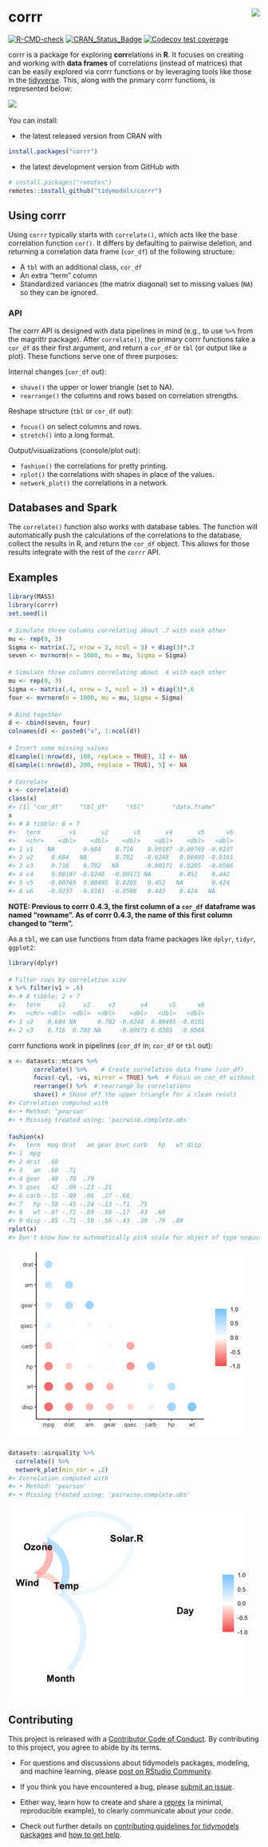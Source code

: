 
<!-- README.md is generated from README.Rmd. Please edit that file -->

# corrr <a href='https://corrr.tidymodels.org'><img src='man/figures/logo.png' align="right" height="139" /></a>

<!-- badges: start -->

[![R-CMD-check](https://github.com/tidymodels/corrr/actions/workflows/R-CMD-check.yaml/badge.svg)](https://github.com/tidymodels/corrr/actions/workflows/R-CMD-check.yaml)
[![CRAN_Status_Badge](https://www.r-pkg.org/badges/version/corrr)](https://cran.r-project.org/package=corrr)
[![Codecov test
coverage](https://codecov.io/gh/tidymodels/corrr/branch/main/graph/badge.svg)](https://app.codecov.io/gh/tidymodels/corrr?branch=main)
<!-- badges: end -->

corrr is a package for exploring **corr**elations in **R**. It focuses
on creating and working with **data frames** of correlations (instead of
matrices) that can be easily explored via corrr functions or by
leveraging tools like those in the
[tidyverse](https://www.tidyverse.org/). This, along with the primary
corrr functions, is represented below:

<img src='man/figures/to-cor-df.png'>

You can install:

-   the latest released version from CRAN with

``` r
install.packages("corrr")
```

-   the latest development version from GitHub with

``` r
# install.packages("remotes") 
remotes::install_github("tidymodels/corrr")
```

## Using corrr

Using `corrr` typically starts with `correlate()`, which acts like the
base correlation function `cor()`. It differs by defaulting to pairwise
deletion, and returning a correlation data frame (`cor_df`) of the
following structure:

-   A `tbl` with an additional class, `cor_df`
-   An extra “term” column
-   Standardized variances (the matrix diagonal) set to missing values
    (`NA`) so they can be ignored.

### API

The corrr API is designed with data pipelines in mind (e.g., to use
`%>%` from the magrittr package). After `correlate()`, the primary corrr
functions take a `cor_df` as their first argument, and return a `cor_df`
or `tbl` (or output like a plot). These functions serve one of three
purposes:

Internal changes (`cor_df` out):

-   `shave()` the upper or lower triangle (set to NA).
-   `rearrange()` the columns and rows based on correlation strengths.

Reshape structure (`tbl` or `cor_df` out):

-   `focus()` on select columns and rows.
-   `stretch()` into a long format.

Output/visualizations (console/plot out):

-   `fashion()` the correlations for pretty printing.
-   `rplot()` the correlations with shapes in place of the values.
-   `network_plot()` the correlations in a network.

## Databases and Spark

The `correlate()` function also works with database tables. The function
will automatically push the calculations of the correlations to the
database, collect the results in R, and return the `cor_df` object. This
allows for those results integrate with the rest of the `corrr` API.

## Examples

``` r
library(MASS)
library(corrr)
set.seed(1)

# Simulate three columns correlating about .7 with each other
mu <- rep(0, 3)
Sigma <- matrix(.7, nrow = 3, ncol = 3) + diag(3)*.3
seven <- mvrnorm(n = 1000, mu = mu, Sigma = Sigma)

# Simulate three columns correlating about .4 with each other
mu <- rep(0, 3)
Sigma <- matrix(.4, nrow = 3, ncol = 3) + diag(3)*.6
four <- mvrnorm(n = 1000, mu = mu, Sigma = Sigma)

# Bind together
d <- cbind(seven, four)
colnames(d) <- paste0("v", 1:ncol(d))

# Insert some missing values
d[sample(1:nrow(d), 100, replace = TRUE), 1] <- NA
d[sample(1:nrow(d), 200, replace = TRUE), 5] <- NA

# Correlate
x <- correlate(d)
class(x)
#> [1] "cor_df"     "tbl_df"     "tbl"        "data.frame"
x
#> # A tibble: 6 × 7
#>   term        v1       v2       v3       v4       v5      v6
#>   <chr>    <dbl>    <dbl>    <dbl>    <dbl>    <dbl>   <dbl>
#> 1 v1    NA        0.684    0.716    0.00187 -0.00769 -0.0237
#> 2 v2     0.684   NA        0.702   -0.0248   0.00495 -0.0161
#> 3 v3     0.716    0.702   NA       -0.00171  0.0205  -0.0566
#> 4 v4     0.00187 -0.0248  -0.00171 NA        0.452    0.442 
#> 5 v5    -0.00769  0.00495  0.0205   0.452   NA        0.424 
#> 6 v6    -0.0237  -0.0161  -0.0566   0.442    0.424   NA
```

**NOTE: Previous to corrr 0.4.3, the first column of a `cor_df`
dataframe was named “rowname”. As of corrr 0.4.3, the name of this first
column changed to “term”.**

As a `tbl`, we can use functions from data frame packages like `dplyr`,
`tidyr`, `ggplot2`:

``` r
library(dplyr)

# Filter rows by correlation size
x %>% filter(v1 > .6)
#> # A tibble: 2 × 7
#>   term     v1     v2     v3       v4      v5      v6
#>   <chr> <dbl>  <dbl>  <dbl>    <dbl>   <dbl>   <dbl>
#> 1 v2    0.684 NA      0.702 -0.0248  0.00495 -0.0161
#> 2 v3    0.716  0.702 NA     -0.00171 0.0205  -0.0566
```

corrr functions work in pipelines (`cor_df` in; `cor_df` or `tbl` out):

``` r
x <- datasets::mtcars %>%
       correlate() %>%    # Create correlation data frame (cor_df)
       focus(-cyl, -vs, mirror = TRUE) %>%  # Focus on cor_df without 'cyl' and 'vs'
       rearrange() %>%  # rearrange by correlations
       shave() # Shave off the upper triangle for a clean result
#> Correlation computed with
#> • Method: 'pearson'
#> • Missing treated using: 'pairwise.complete.obs'
       
fashion(x)
#>   term  mpg drat   am gear qsec carb   hp   wt disp
#> 1  mpg                                             
#> 2 drat  .68                                        
#> 3   am  .60  .71                                   
#> 4 gear  .48  .70  .79                              
#> 5 qsec  .42  .09 -.23 -.21                         
#> 6 carb -.55 -.09  .06  .27 -.66                    
#> 7   hp -.78 -.45 -.24 -.13 -.71  .75               
#> 8   wt -.87 -.71 -.69 -.58 -.17  .43  .66          
#> 9 disp -.85 -.71 -.59 -.56 -.43  .39  .79  .89
rplot(x)
#> Don't know how to automatically pick scale for object of type noquote. Defaulting to continuous.
```

![](man/figures/README-combination-1.png)<!-- -->

``` r
datasets::airquality %>% 
  correlate() %>% 
  network_plot(min_cor = .2)
#> Correlation computed with
#> • Method: 'pearson'
#> • Missing treated using: 'pairwise.complete.obs'
```

![](man/figures/README-combination-2.png)<!-- -->

## Contributing

This project is released with a [Contributor Code of
Conduct](https://contributor-covenant.org/version/2/0/CODE_OF_CONDUCT.html).
By contributing to this project, you agree to abide by its terms.

-   For questions and discussions about tidymodels packages, modeling,
    and machine learning, please [post on RStudio
    Community](https://community.rstudio.com/new-topic?category_id=15&tags=tidymodels,question).

-   If you think you have encountered a bug, please [submit an
    issue](https://github.com/tidymodels/corrr/issues).

-   Either way, learn how to create and share a
    [reprex](https://reprex.tidyverse.org/articles/articles/learn-reprex.html)
    (a minimal, reproducible example), to clearly communicate about your
    code.

-   Check out further details on [contributing guidelines for tidymodels
    packages](https://www.tidymodels.org/contribute/) and [how to get
    help](https://www.tidymodels.org/help/).
